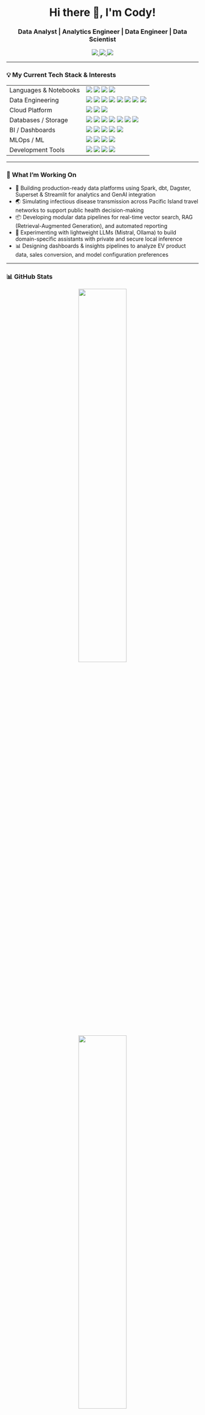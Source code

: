 <h1 align="center">Hi there 👋, I'm Cody!</h1>
<h3 align="center">Data Analyst | Analytics Engineer | Data Engineer | Data Scientist</h3>

<p align="center">
  <a href="mailto:cody.houx@gmail.com">
    <img src="https://img.shields.io/badge/Email-cody.houx@gmail.com-blue?style=flat&logo=gmail" />
  </a>
  <a href="https://linkedin.com/in/cody-hou">
    <img src="https://img.shields.io/badge/LinkedIn-codyhou-blue?style=flat&logo=linkedin" />
  </a>
<a href="https://datacody.github.io/" target="_blank">
    <img src="https://img.shields.io/badge/Portfolio-Online-blue?style=flat&logo=githubpages" />
  </a>
</p>

---

### 💡 My Current Tech Stack & Interests
<table>
  <tr>
    <td>Languages & Notebooks</td>
    <td>
    <img src="https://img.shields.io/badge/Python-3776AB?logo=python&logoColor=white" />
    <img src="https://img.shields.io/badge/SQL-003B57?logo=sqlite&logoColor=white" />
    <img src="https://img.shields.io/badge/R-276DC3?logo=r&logoColor=white" />
    <img src="https://img.shields.io/badge/Bash-4EAA25?logo=gnu-bash&logoColor=white" />
    </td>
  </tr>
  <tr>
    <td>Data Engineering</td>
    <td>
    <img src="https://img.shields.io/badge/dbt-%23FF694B.svg?logo=dbt&logoColor=white" />
    <img src="https://img.shields.io/badge/Databricks-E8783A?logo=databricks&logoColor=white" />
    <img src="https://img.shields.io/badge/Spark-E25A1C?logo=apachespark&logoColor=white" />
    <img src="https://img.shields.io/badge/Airflow-017CEE?logo=apache-airflow&logoColor=white" />
    <img src="https://img.shields.io/badge/Dagster-5C2D91?logo=dagster&logoColor=white" />
    <img src="https://img.shields.io/badge/Docker-2496ED?logo=docker&logoColor=white" />
    <img src="https://img.shields.io/badge/Kafka-231F20?logo=apache-kafka&logoColor=white" />
    <img src="https://img.shields.io/badge/FastAPI-005571?logo=fastapi&logoColor=white" />
    </td>
  </tr>
  <tr>
    <td>Cloud Platform</td>
    <td>
    <img src="https://img.shields.io/badge/AWS-232F3E?logo=amazon-aws&logoColor=white" />
    <img src="https://img.shields.io/badge/GCP-4285F4?logo=google-cloud&logoColor=white" />
    <img src="https://img.shields.io/badge/Azure-0078D4?logo=microsoft-azure&logoColor=white" />
    </td>
  </tr>
  <tr>
    <td>Databases / Storage</td>
    <td>
    <img src="https://img.shields.io/badge/PostgreSQL-4169E1?logo=postgresql&logoColor=white" />
    <img src="https://img.shields.io/badge/MySQL-4479A1?logo=mysql&logoColor=white" />
    <img src="https://img.shields.io/badge/Snowflake-56B9EB?logo=snowflake&logoColor=white" />
    <img src="https://img.shields.io/badge/BigQuery-669DF6?logo=google-bigquery&logoColor=white" />
    <img src="https://img.shields.io/badge/Dremio-34495E?logoColor=white" />
    <img src="https://img.shields.io/badge/MinIO-B00000?logo=min.io&logoColor=white" />
    <img src="https://img.shields.io/badge/Parquet-302F2F?logoColor=white" />
    </td>
  </tr>
    <td>BI / Dashboards</td>
    <td>
    <img src="https://img.shields.io/badge/Apache%20Superset-DAB200?logo=apache-superset&logoColor=black" />
    <img src="https://img.shields.io/badge/Tableau-E97627?logo=tableau&logoColor=white" />
    <img src="https://img.shields.io/badge/PowerBI-F2C811?logo=powerbi&logoColor=black" />
    <img src="https://img.shields.io/badge/Excel-217346?logo=microsoft-excel&logoColor=white" />
    <img src="https://img.shields.io/badge/Jupyter-F37626?logo=jupyter&logoColor=white" />
    </td>
  </tr>
    <td>MLOps / ML</td>
    <td>
    <img src="https://img.shields.io/badge/scikit--learn-F7931E?logo=scikit-learn&logoColor=white" />
    <img src="https://img.shields.io/badge/TensorFlow-FF6F00?logo=tensorflow&logoColor=white" />
    <img src="https://img.shields.io/badge/MLflow-0194E2?logo=mlflow&logoColor=white" />
    <img src="https://img.shields.io/badge/XGBoost-FF6600?logo=xgboost&logoColor=white" />
    </td>
  </tr>
    <td>Development Tools</td>
    <td>
    <img src="https://img.shields.io/badge/Git-F05032?logo=git&logoColor=white" />
    <img src="https://img.shields.io/badge/GitHub-181717?logo=github&logoColor=white" />
    <img src="https://img.shields.io/badge/GitLab-FCA121?logo=gitlab&logoColor=white" />
    <img src="https://img.shields.io/badge/Streamlit-FF4B4B?logo=streamlit&logoColor=white" />
    </td>
  </tr>
</table>

---

### 🔬 What I’m Working On
- 🚀 Building production-ready data platforms using Spark, dbt, Dagster, Superset & Streamlit for analytics and GenAI integration
- 🌏 Simulating infectious disease transmission across Pacific Island travel networks to support public health decision-making
- 📦 Developing modular data pipelines for real-time vector search, RAG (Retrieval-Augmented Generation), and automated reporting
- 🧠 Experimenting with lightweight LLMs (Mistral, Ollama) to build domain-specific assistants with private and secure local inference
- 📊 Designing dashboards & insights pipelines to analyze EV product data, sales conversion, and model configuration preferences

---

### 📊 GitHub Stats

<p align="center">
  <img src="https://github-readme-stats.vercel.app/api/top-langs/?username=DataCody&layout=compact&theme=github_dark" width="50%" />
  <img src="https://github-readme-stats.vercel.app/api?username=DataCody&show_icons=true&theme=github_dark&hide=issues&count_private=true" width="50%" />
</p>

---

### 🚀 About Me

Driven by curiosity and real-world impact, I work at the intersection of data science, public health, and simulation modeling. I believe in turning complex data into meaningful insights to support better decisions.

---

<p align="center">Thanks for stopping by! ⭐ Feel free to check out my projects below.</p>

